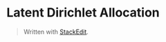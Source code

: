 # Latent Dirichlet Allocation




> Written with [StackEdit](https://stackedit.io/).
<!--stackedit_data:
eyJoaXN0b3J5IjpbMTUxMjQ5MjA2M119
-->